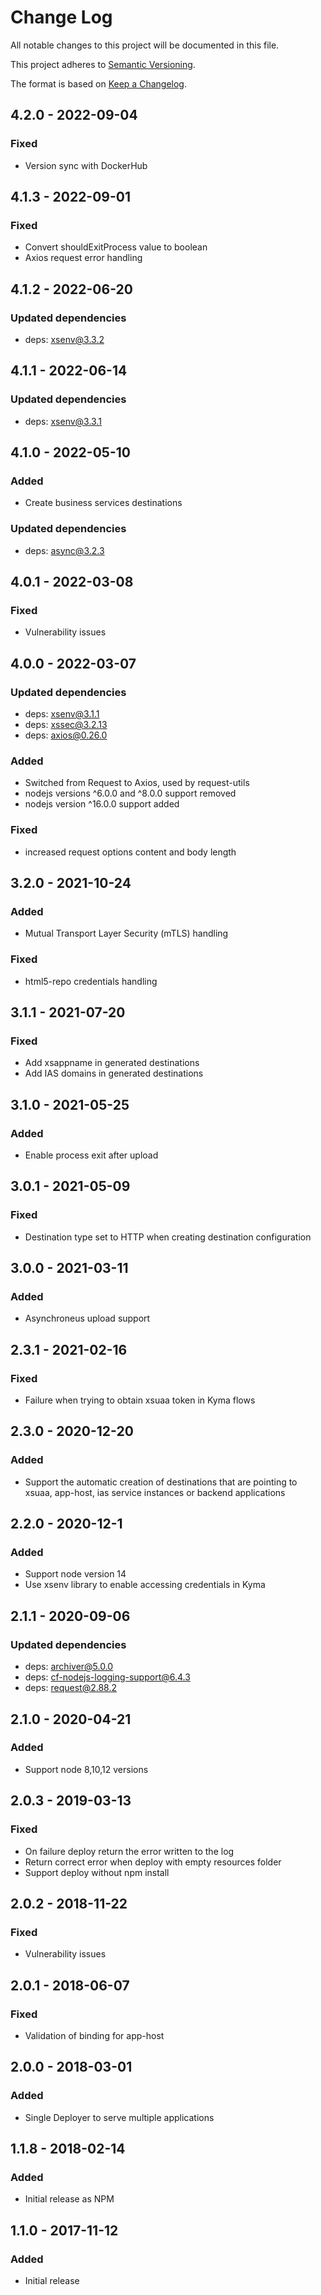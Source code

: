 # Change Log
All notable changes to this project will be documented in this file.

This project adheres to [Semantic Versioning](http://semver.org/).

The format is based on [Keep a Changelog](http://keepachangelog.com/).

## 4.2.0 - 2022-09-04

### Fixed
- Version sync with DockerHub

## 4.1.3 - 2022-09-01

### Fixed
- Convert shouldExitProcess value to boolean
- Axios request error handling 

## 4.1.2 - 2022-06-20

### Updated dependencies
- deps: xsenv@3.3.2


## 4.1.1 - 2022-06-14

### Updated dependencies
- deps: xsenv@3.3.1

## 4.1.0 - 2022-05-10

### Added
- Create business services destinations

### Updated dependencies
- deps: async@3.2.3

## 4.0.1 - 2022-03-08

### Fixed
- Vulnerability issues

## 4.0.0 - 2022-03-07

### Updated dependencies
- deps: xsenv@3.1.1
- deps: xssec@3.2.13
- deps: axios@0.26.0

### Added
- Switched from Request to Axios, used by request-utils
- nodejs versions ^6.0.0 and ^8.0.0 support removed
- nodejs version ^16.0.0 support added

### Fixed
- increased request options content and body length

## 3.2.0 - 2021-10-24

### Added
- Mutual Transport Layer Security (mTLS) handling

### Fixed
- html5-repo credentials handling

## 3.1.1 - 2021-07-20

### Fixed
- Add xsappname in generated destinations
- Add IAS domains in generated destinations

## 3.1.0 - 2021-05-25

### Added
- Enable process exit after upload

## 3.0.1 - 2021-05-09

### Fixed 
- Destination type set to HTTP when creating destination configuration

## 3.0.0 - 2021-03-11

### Added
- Asynchroneus upload support

## 2.3.1 - 2021-02-16

### Fixed
- Failure when trying to obtain xsuaa token in Kyma flows

## 2.3.0 - 2020-12-20

### Added
- Support the automatic creation of destinations that are pointing to xsuaa, app-host, ias service instances or backend applications

## 2.2.0 - 2020-12-1

### Added
- Support node version 14
- Use xsenv library to enable accessing credentials in Kyma

## 2.1.1 - 2020-09-06

### Updated dependencies
- deps: archiver@5.0.0
- deps: cf-nodejs-logging-support@6.4.3
- deps: request@2.88.2

## 2.1.0 - 2020-04-21

### Added
- Support node 8,10,12 versions

## 2.0.3 - 2019-03-13

### Fixed
- On failure deploy return the error written to the log
- Return correct error when deploy with empty resources folder
- Support deploy without npm install

## 2.0.2 - 2018-11-22

### Fixed
- Vulnerability issues


## 2.0.1 - 2018-06-07

### Fixed
- Validation of binding for app-host

## 2.0.0 - 2018-03-01

### Added
- Single Deployer to serve multiple applications

## 1.1.8 - 2018-02-14

### Added
- Initial release as NPM

## 1.1.0 - 2017-11-12

### Added
- Initial release
